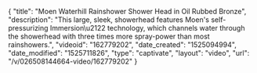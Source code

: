 {
    "title": "Moen Waterhill Rainshower Shower Head in Oil Rubbed Bronze",
    "description": "This large, sleek, showerhead features Moen's self-pressurizing Immersion\u2122 technology, which channels water through the showerhead with three times more spray-power than most rainshowers.",
    "videoid": "162779202",
    "date_created": "1525094994",
    "date_modified": "1525711826",
    "type": "captivate",
    "layout": "video",
    "url": "\/v\/026508144664-video\/162779202"
}